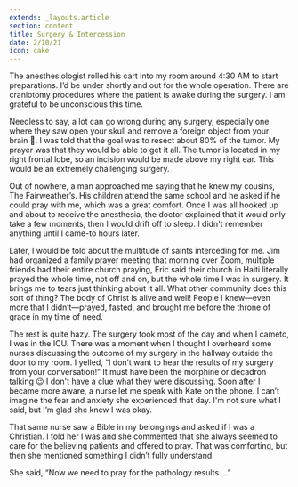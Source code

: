 ```yaml
---
extends: _layouts.article
section: content
title: Surgery & Intercession
date: 2/10/21
icon: cake
---
```


The anesthesiologist rolled his cart into my room around 4:30 AM to start preparations. I’d be under shortly and out for the whole operation. There are craniotomy procedures where the patient is awake during the surgery. I am grateful to be unconscious this time.

Needless to say, a lot can go wrong during any surgery, especially one where they saw open your skull and remove a foreign object from your brain 🤯. I was told that the goal was to resect about 80% of the tumor. My prayer was that they would be able to get it all. The tumor is located in my right frontal lobe, so an incision would be made above my right ear. This would be an extremely challenging surgery.

Out of nowhere, a man approached me saying that he knew my cousins, The Fairweather’s. His children attend the same school and he asked if he could pray with me, which was a great comfort. Once I was all hooked up and about to receive the anesthesia, the doctor explained that it would only take a few moments, then I would drift off to sleep. I didn't remember anything until I came-to hours later.

Later, I would be told about the multitude of saints interceding for me. Jim had organized a family prayer meeting that morning over Zoom, multiple friends had their entire church praying, Eric said their church in Haiti literally prayed the whole time, not off and on, but the whole time I was in surgery. It brings me to tears just thinking about it all. What other community does this sort of thing? The body of Christ is alive and well! People I knew—even more that I didn’t—prayed, fasted, and brought me before the throne of grace in my time of need.

The rest is quite hazy. The surgery took most of the day and when I cameto, I was in the ICU. There was a moment when I thought I overheard some nurses discussing the outcome of my surgery in the hallway outside the door to my room. I yelled, “I don’t want to hear the results of my surgery from your conversation!” It must have been the morphine or decadron talking 😉 I don't have a clue what they were discussing. Soon after I became more aware, a nurse let me speak with Kate on the phone. I can’t imagine the fear and anxiety she experienced that day. I'm not sure what I said, but I’m glad she knew I was okay.

That same nurse saw a Bible in my belongings and asked if I was a Christian. I told her I was and she commented that she always seemed to care for the believing patients and offered to pray. That was comforting, but then she mentioned something I didn’t fully understand.

She said, “Now we need to pray for the pathology results …”
